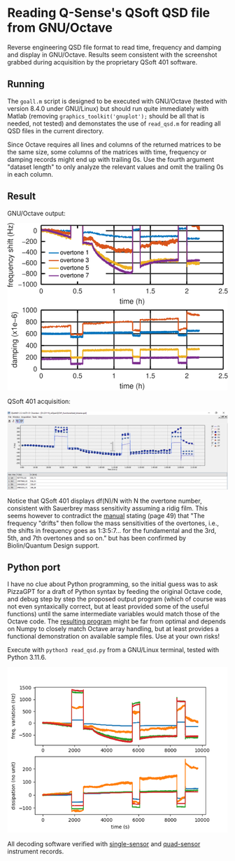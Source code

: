 # Reading Q-Sense's QSoft QSD file from GNU/Octave

Reverse engineering QSD file format to read time, frequency and damping
and display in GNU/Octave. Results seem consistent with the screenshot
grabbed during acquisition by the proprietary QSoft 401 software.

## Running

The ``goall.m`` script is designed to be executed with GNU/Octave (tested
with version 8.4.0 under GNU/Linux) but should run quite immediately with
Matlab (removing ``graphics_toolkit('gnuplot');`` should be all that is needed,
not tested) and demonstates the use of ``read_qsd.m`` for reading all QSD files
in the current directory.

Since Octave requires all lines and columns of the returned matrices to be the 
same size, some columns of the matrices with time, frequency or damping records
might end up with trailing 0s. Use the fourth argument "dataset length" to only
analyze the relevant values and omit the trailing 0s in each column.

## Result

GNU/Octave output:

<img src="goall.png">

QSoft 401 acquisition:

<img src="231118_reOpenQCM1_functionalized_toluene.png">

Notice that QSoft 401 displays df(N)/N with N the overtone number, consistent
with Sauerbrey mass sensitivity assuming a ridig film. This seems however
to contradict the 
[manual](https://warwick.ac.uk/fac/cross_fac/sciencecity/programmes/internal/themes/am2/booking/qcm/e1_operator_manual_-_download_version.pdf)
stating (page 49) that "The frequency "drifts" then follow the mass sensitivities of
the overtones, i.e., the shifts in frequency goes as 1:3:5:7... for the fundamental 
and the 3rd, 5th, and 7th overtones and so on." but has been confirmed by Biolin/Quantum Design
support.

## Python port

I have no clue about Python programming, so the initial guess was to ask PizzaGPT for a
draft of Python syntax by feeding the original Octave code, and debug step by step the 
proposed output program (which of course was not even syntaxically correct, but at least 
provided some of the useful functions) until the same intermediate variables would match
those of the Octave code. The <a href="read_qsd.py">resulting program</a> 
might be far from optimal and depends on Numpy to closely match Octave array handling, 
but at least provides a functional demonstration on available sample files. Use at your 
own risks!

Execute with ``python3 read_qsd.py`` from a GNU/Linux terminal, tested with Python 3.11.6.

<img src="read_qsd_py.png">

All decoding software verified with <a href="https://www.biolinscientific.com/qsense/instrument/qsense-explorer">single-sensor</a> and <a href="https://www.biolinscientific.com/qsense/instruments/qsense-analyzer">quad-sensor</a> instrument records.
